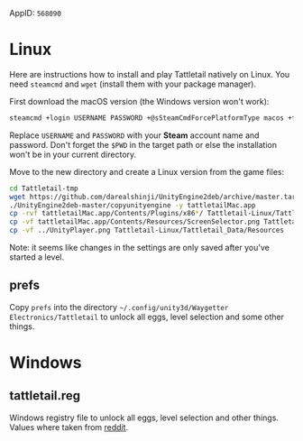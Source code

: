 AppID: `568090`

Linux
=====

Here are instructions how to install and play Tattletail natively on Linux.
You need `steamcmd` and `wget` (install them with your package manager).

First download the macOS version (the Windows version won't work):
``` sh
steamcmd +login USERNAME PASSWORD +@sSteamCmdForcePlatformType macos +force_install_dir "$PWD/Tattletail-tmp" +app_update 568090 validate +quit
```
Replace `USERNAME` and `PASSWORD` with your __Steam__ account name and password.
Don't forget the `$PWD` in the target path or else the installation won't be in your current directory.

Move to the new directory and create a Linux version from the game files:
``` sh
cd Tattletail-tmp
wget https://github.com/darealshinji/UnityEngine2deb/archive/master.tar.gz -O- | tar xfz -
./UnityEngine2deb-master/copyunityengine -y tattletailMac.app
cp -rvf tattletailMac.app/Contents/Plugins/x86*/ Tattletail-Linux/Tattletail_Data/Plugins
cp -vf tattletailMac.app/Contents/Resources/ScreenSelector.png Tattletail-Linux/Tattletail_Data
cp -vf ../UnityPlayer.png Tattletail-Linux/Tattletail_Data/Resources
```

Note: it seems like changes in the settings are only saved after you've started a level.

prefs
-----
Copy `prefs` into the directory `~/.config/unity3d/Waygetter Electronics/Tattletail` to
unlock all eggs, level selection and some other things.


Windows
=======

tattletail.reg
--------------
Windows registry file to unlock all eggs, level selection and other things.
Values where taken from [reddit](https://www.reddit.com/r/Tattletail/comments/5sbk9o/recently_made_a_discovery_on_the_save_game/).

